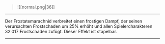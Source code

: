 > ![[normal.png|36]]

***

Der Frostatemarachnid verbreitet einen frostigen Dampf, der seinen verursachten Frostschaden um 25% erhöht und allen Spielercharakteren 32.017 Frostschaden zufügt. Dieser Effekt ist stapelbar.


***